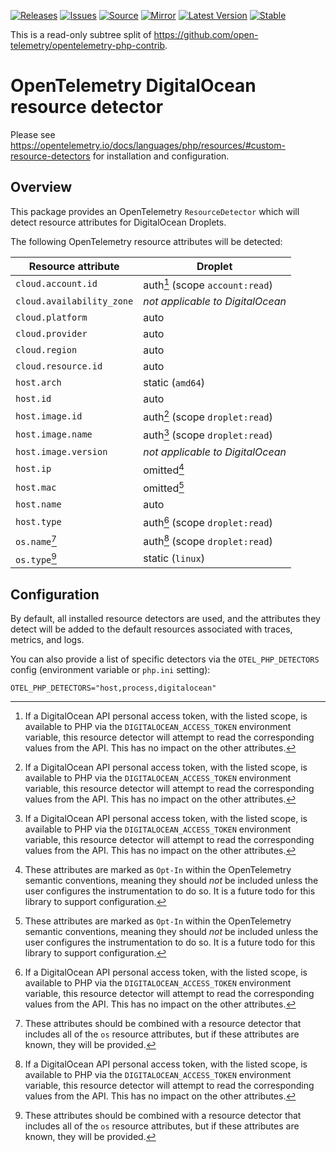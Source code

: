 [![Releases](https://img.shields.io/badge/releases-purple)](https://github.com/opentelemetry-php/contrib-detector-digitalocean/releases)
[![Issues](https://img.shields.io/badge/issues-pink)](https://github.com/open-telemetry/opentelemetry-php/issues)
[![Source](https://img.shields.io/badge/source-contrib-green)](https://github.com/open-telemetry/opentelemetry-php-contrib/tree/main/src/ResourceDetectors/DigitalOcean)
[![Mirror](https://img.shields.io/badge/mirror-opentelemetry--php--contrib-blue)](https://github.com/opentelemetry-php/contrib-detector-digitalocean)
[![Latest Version](http://poser.pugx.org/open-telemetry/detector-digitalocean/v/unstable)](https://packagist.org/packages/open-telemetry/detector-digitalocean/)
[![Stable](http://poser.pugx.org/open-telemetry/detector-digitalocean/v/stable)](https://packagist.org/packages/open-telemetry/detector-digitalocean/)

This is a read-only subtree split of https://github.com/open-telemetry/opentelemetry-php-contrib.

# OpenTelemetry DigitalOcean resource detector

Please see https://opentelemetry.io/docs/languages/php/resources/#custom-resource-detectors for installation and configuration.

## Overview

This package provides an OpenTelemetry `ResourceDetector` which will detect
resource attributes for DigitalOcean Droplets.

The following OpenTelemetry resource attributes will be detected:

| Resource attribute        | Droplet                           |
|---------------------------|-----------------------------------|
| `cloud.account.id`        | auth[^1] (scope `account:read`)   |
| `cloud.availability_zone` | _not applicable to DigitalOcean_  |
| `cloud.platform`          | auto                              |
| `cloud.provider`          | auto                              |
| `cloud.region`            | auto                              |
| `cloud.resource.id`       | auto                              |
| `host.arch`               | static (`amd64`)                  |
| `host.id`                 | auto                              |
| `host.image.id`           | auth[^1] (scope `droplet:read`)   |
| `host.image.name`         | auth[^1] (scope `droplet:read`)   |
| `host.image.version`      | _not applicable to DigitalOcean_  |
| `host.ip`                 | omitted[^2]                       |
| `host.mac`                | omitted[^2]                       |
| `host.name`               | auto                              |
| `host.type`               | auth[^1] (scope `droplet:read`)   |
| `os.name`[^3]             | auth[^1] (scope `droplet:read`)   |
| `os.type`[^3]             | static (`linux`)                  |

[^1]: If a DigitalOcean API personal access token, with the listed scope, is available to PHP via the `DIGITALOCEAN_ACCESS_TOKEN` environment variable, this resource detector will attempt to read the corresponding values from the API. This has no impact on the other attributes.
[^2]: These attributes are marked as `Opt-In` within the OpenTelemetry semantic conventions, meaning they should _not_ be included unless the user configures the instrumentation to do so. It is a future todo for this library to support configuration.
[^3]: These attributes should be combined with a resource detector that includes all of the `os` resource attributes, but if these attributes are known, they will be provided.

## Configuration

By default, all installed resource detectors are used, and the attributes they detect will be added to the default resources associated with traces, metrics, and logs.

You can also provide a list of specific detectors via the `OTEL_PHP_DETECTORS` config (environment variable or `php.ini` setting):

```shell
OTEL_PHP_DETECTORS="host,process,digitalocean"
```
